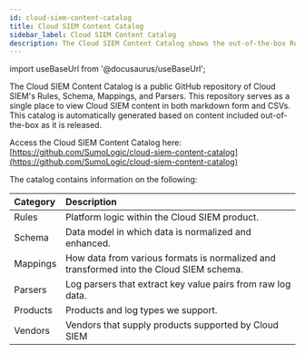 ```yaml
---
id: cloud-siem-content-catalog
title: Cloud SIEM Content Catalog
sidebar_label: Cloud SIEM Content Catalog
description: The Cloud SIEM Content Catalog shows the out-of-the-box Rules, Schema, Mappings, and Parsers.
---
```


import useBaseUrl from '@docusaurus/useBaseUrl';

The Cloud SIEM Content Catalog is a public GitHub repository of Cloud SIEM's Rules, Schema, Mappings, and Parsers. This repository serves as a single place to view Cloud SIEM content in both markdown form and CSVs. This catalog is automatically generated based on content included out-of-the-box as it is released. 

Access the Cloud SIEM Content Catalog here:
[https://github.com/SumoLogic/cloud-siem-content-catalog](https://github.com/SumoLogic/cloud-siem-content-catalog)

The catalog contains information on the following: 

| Category | Description |
| :-- | :-- |
| Rules	| Platform logic within the Cloud SIEM product. |
| Schema | Data model in which data is normalized and enhanced. |
| Mappings | How data from various formats is normalized and transformed into the Cloud SIEM schema. |
| Parsers | Log parsers that extract key value pairs from raw log data. |
| Products | Products and log types we support. |
| Vendors | Vendors that supply products supported by Cloud SIEM |